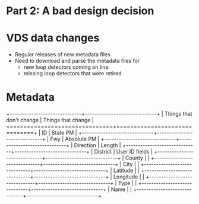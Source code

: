 
# Part 2: A bad design decision


# VDS data changes

* Regular releases of new metadata files
* Need to download and parse the metadata files for
    * new loop detectors coming on line
    * missing loop detectors that were retired

# Metadata

+------------------------------+------------------------------+
| Things that don't change     | Things that change           |
+==============================+==============================+
| ID                           | State PM                     |
+------------------------------+------------------------------+
| Fwy                          | Absolute PM                  |
+------------------------------+------------------------------+
| Direction                    | Length                       |
+------------------------------+------------------------------+
| District                     | User ID fields               |
+------------------------------+------------------------------+
| County                       |                              |
+------------------------------+------------------------------+
| City                         |                              |
+------------------------------+------------------------------+
| Latitude                     |                              |
+------------------------------+------------------------------+
| Longitude                    |                              |
+------------------------------+------------------------------+
| Type                         |                              |
+------------------------------+------------------------------+
| Name                         |                              |
+------------------------------+------------------------------+
